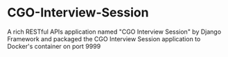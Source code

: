 # CGO-Interview-Session
A rich RESTful APIs application named "CGO Interview Session" by Django Framework and
packaged the CGO Interview Session application to Docker's container on port 9999
